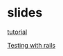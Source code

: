 # slides

[tutorial](https://growup-together.github.io/tech-share/slides/tutorial)

[Testing with rails](https://growup-together.github.io/tech-share/slides/testing_with_rails)


